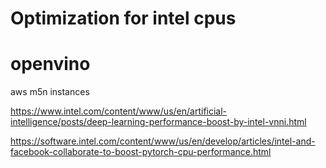 # Optimization for intel cpus

# openvino


aws m5n instances

https://www.intel.com/content/www/us/en/artificial-intelligence/posts/deep-learning-performance-boost-by-intel-vnni.html

https://software.intel.com/content/www/us/en/develop/articles/intel-and-facebook-collaborate-to-boost-pytorch-cpu-performance.html